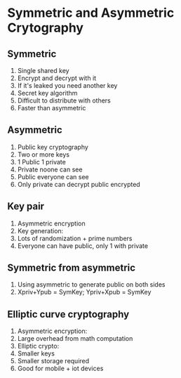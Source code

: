 # Symmetric and Asymmetric Crytography

## Symmetric

1. Single shared key
 1. Encrypt and decrypt with it
 1. If it's leaked you need another key
1. Secret key algorithm
1. Difficult to distribute with others
1. Faster than asymmetric

## Asymmetric

1. Public key cryptography
 1. Two or more keys
 1. 1 Public 1 private
1. Private noone can see
1. Public everyone can see
1. Only private can decrypt public encrypted

## Key pair

1. Asymmetric encryption
1. Key generation:
 1. Lots of randomization + prime numbers
 1. Everyone can have public, only 1 with private

## Symmetric from asymmetric

1. Using asymmetric to generate public on both sides
1. Xpriv+Ypub = SymKey; Ypriv+Xpub = SymKey

## Elliptic curve cryptography

1. Asymmetric encryption:
 1. Large overhead from math computation
1. Elliptic crypto:
 1. Smaller keys
 1. Smaller storage required
 1. Good for mobile + iot devices
